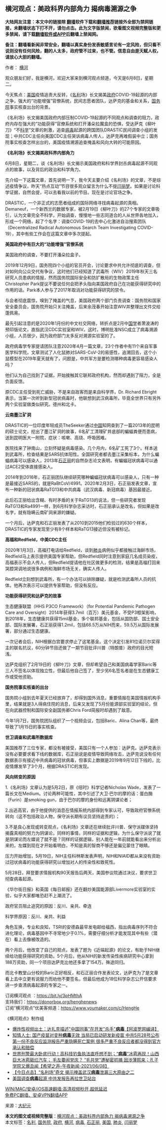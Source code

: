  <h2>横河观点：美政科界内部角力 揭病毒溯源之争</h2> <p class="notice"><b>大陆网友注意：本文中的链接除 <a href="https://github.com/bannedbook/fanqiang" >翻墙</a>软件下载和<a href="https://github.com/killgcd/justmysocks/blob/master/README.md">翻墙推荐</a>链接外全部为禁网链接，未翻墙状态下打不开，请勿点击。此为文字版禁闻，欲看图文视频完整版和更多禁闻，请下载<a href="https://github.com/bannedbook/fanqiang">翻墙软件或APP</a>后翻墙上禁闻网。</p><p>备注：翻墙看新闻非常安全，翻墙以真实身份发表敏感言论有一定风险，但只看不说则没有任何风险，翻的人太多，政府管不过来，也不管。信息自由是天赋人权，请放心大胆的翻墙。</b></p>  <div class="entry"> <p>作者： <a href="https://www.bannedbook.org/bnews/tag/%E6%A8%AA%E6%B2%B3/" class="st_tag internal_tag" rel="tag" title="标签 横河 下的日志">横河</a></p> <p>观众朋友们好，我是横河，欢迎大家来到横河观点频道，今天是6月8日，星期二。</p> <p>今天焦点：<a href="https://www.bannedbook.org/bnews/tag/%e7%be%8e%e5%9b%bd/" class="st_tag internal_tag" rel="tag" title="标签 美国 下的日志">美国</a>疫情追责大反转，《<a href="https://www.bannedbook.org/bnews/tag/%E5%90%8D%E5%88%A9/" class="st_tag internal_tag" rel="tag" title="标签 名利 下的日志">名利</a>场》长文揭美<a href="https://www.bannedbook.org/bnews/tag/%e6%94%bf%e5%ba%9c/" class="st_tag internal_tag" rel="tag" title="标签 政府 下的日志">政府</a>COVID-19起源的内部之争，强大的“功能增强”官僚系统，民间志愿者团队，达萨克的基金和关系，<a href="https://www.bannedbook.org/bnews/tag/%e5%9b%bd%e5%8a%a1%e9%99%a2/" class="st_tag internal_tag" rel="tag" title="标签 国务院 下的日志">国务院</a>事实核查出台的背景。</p> <p>《名利场》长文揭美国政府内部压制COVID-19起源的不同观点和调查的阻力，政府内存在强大的“功能获得”官僚系统和打开潘朵拉魔盒的恐惧，受达萨克《柳叶刀》“不<span class='wp_keywordlink'><a href="https://www.bannedbook.org/forum11/topic309.html" title="禁片：“科学”的棍子" target="_blank">科学</a></span>”文章的刺激，追查<a href="https://www.bannedbook.org/bnews/tag/%e7%97%85%e6%af%92/" class="st_tag internal_tag" rel="tag" title="标签 病毒 下的日志">病毒</a>起源的跨国团队DRASTIC民间调查小组的发现；中共CDC主任向美国CDC主任哭诉病毒人传人，达萨克再难假装中立；国务院事实核查怎样出台的，美国疫情溯源追查掩盖和风向大转的可能原因。</p> <p><strong>《名利场》长文揭美政科界内部角力</strong></p> <p>6月8日，星期二，谈《名利场》长文揭示美国政府和科学界封杀病毒起源不同观点的故事，以及背后的政治和科学角力。</p> <p>先介绍一下这篇文章，首先说明一下，我今天主要介绍《名利场》的文章，不是综述疫情争议，昨天“热点互动”节目很多观众留言为什么不提<a href="https://www.bannedbook.org/bnews/tag/%e9%97%ab%e4%b8%bd%e6%a2%a6/" class="st_tag internal_tag" rel="tag" title="标签 闫丽梦 下的日志">闫丽梦</a>。如果是讨论科学证据，自然会提，可以去看我以前的节目。现在是讨论官场之争。</p> <p>DRASTIC，一个非正式的志愿者组成的国际网络寻找病毒起源的真相。Demaneuf，一个新西兰的数据专家，被2月19日《柳叶刀》的27个专家的文章吸引，认为文章完全不科学，开始调查，慢慢地一些志同道合的人从世界各地加入，形成一个网络，起了个名字：调查COVID-19的去中心化激进自治搜索团队（Decentralized Radical Autonomous Search Team Investigating COVID-19），其中有些工作会在这篇文章中多次提起。</p> <p><strong>美国政府中有巨大的“功能增强”官僚系统</strong></p> <p>美国政府的调查，不要打开潘朵拉盒子。</p> <p>2019年12月9日，国务院四个小组的官员开会，讨论要求中共允许彻底的调查，但对如何向公众交代有争议，这时他们已经知道了武毒所（WIV）2019年秋天三名研究人员患病的情报，然而国务院国际安全和防扩散局的生物政策主任Christopher Park提议不要说任何会把矛头指向美国政府自己在功能获得研究中的作用的话。Park本人参与了2017年取消对功能获得研究的禁令。</p> <p>与会者彻底震惊，嗅到了掩盖的气息，美国政府两个部门负责调查：国务院和国家安全委员会，国务院开始只关注掩盖，后来余茂春开始注意WIV并整理出文件交给蓬佩奥。</p>  <p>最先引起注意的是2020年1月份的中文社交网络，转折点是2月中<span class='wp_keywordlink'><a href="https://www.bannedbook.org/forum24/" title="国学传统文化禁书" target="_blank">国学</a></span>者萧波涛的预印版论文，直指武汉CDC实验室和WIV。这时，博明批准NSC成立了病毒溯源小组，人员很少，因为政府部门太多反对溯源实验室的了。</p> <p>政府病毒学专家提请团队注意2020年4月一篇文章，23个作者中有11个来自军事医学科学院，文章测试了人化鼠肺对SARS-CoV-2的易感性，追溯回去，这个小鼠模型在2019年夏天就有了，问题是，中共军方是要检测哪种病毒更容易感染人吗？</p> <p>他们认为自己找到了证据，开始接触其它联邦政府机构，然而却遇到了阻力，全是负面反馈。</p> <p>原CDC主任受到死亡威胁，不是来自政客而是来自科学界，Dr. Richard Ebright表示，当第一次听到新型冠状病毒时，他联想到武汉病毒所，毕竟全世界只有另外两个实验室做类似研究。德州和北卡。</p> <p><strong>云南墨江矿洞</strong></p> <p>DRASTIC的一位印度年轻成员TheSeeker通过<span class='wp_keywordlink_affiliate'><a href="https://www.bannedbook.org/" title="中国" target="_blank">中国</a></span>知网查到了一篇2013年的昆明的硕士论文，挖出了墨江矿洞的故事，6名矿工清理矿井底部的蝙蝠粪便而患病，送到昆明医大一附院，症状：咳嗽、高烧、呼吸困难。</p> <p>医院找来了钟南山，立刻怀疑是病毒感染。几个月内，6名矿工死了3个。样本送到武毒所，检查结果是SARS抗体阳性。全国研究者都去墨江采集标本，为什么蝙蝠病毒可以感染人，2013年<a href="https://www.bannedbook.org/bnews/tag/%e7%9f%b3%e6%ad%a3%e4%b8%bd/" class="st_tag internal_tag" rel="tag" title="标签 石正丽 下的日志">石正丽</a>的自然杂志论文表明，有蝙蝠冠状病毒可以通过ACE2受体直接感染人。</p> <p>2014年到2016年，石正丽团队继续研究哪种蝙蝠冠状病毒可以感染人，只有一种是最接近SARS的，就是RaBtCoV/4991。2020年2月3日，石正丽发表文章，宣布一种新的冠状病毒RaTG13和中共病毒（武汉病毒、新冠病毒）基因最接近。</p> <p>此后石正丽给出含糊、有时矛盾的关于RaTG13的说法，但一些研究者发现RaTG13和Ra4991一样，到6月科学杂志采访时，石正丽承认是改名，但如果是改名字，就有隐瞒云南矿洞来源的嫌疑。</p> <p>一个月后，达萨克和石正丽发表了从2010到2015他们检验过的630个样本，DRASTIC的专家发现至少有8个样本和RaTG13接近但没有被标记。</p> <p><strong>高福和Redfield，中美CDC主任</strong></p> <p>2020年1月3日，高福打电话给Redfield，谈到<a href="https://www.bannedbook.org/bnews/tag/%e8%82%ba%e7%82%8e/" class="st_tag internal_tag" rel="tag" title="标签 肺炎 下的日志">肺炎</a>病例似乎都接触过海鲜市场，Redfield马上表示提供美国专家帮助，但Redfield同时注意到家庭几名成员染疫，高福表示不会人传人，但Redfield提请他在社区做更多的检测，结果是高福打回来哭腔哭调地说很多病例和海鲜市场无关，确实人传人。</p>  <p>Redfield立刻想到武毒所，有一个办法可以排除嫌疑，就是检测武毒所人员的抗体。他再次表示可以提供专家帮助，但没有反应。</p> <p><strong>功能获得研究和达萨克的故事</strong></p> <p>生态健康联盟（HHS P3CO Framework）（for Potential Pandemic Pathogen Care and Oversight）2014年获得3.7mil（百万）美元基金，不受P3框架影响，到2018年，生态健康共获得15mil基金，多个联邦基金，包括从国防部、国土安全部、国际发展署，石正丽获得1.2mil，包括66.5万从NIH而来，59.5万从国际发展署，部分通过生态健康。</p> <p>一次记者会后，NIH根据白宫要求停止了这笔基金。这个决定引发81位诺贝尔奖得主的联名抗议，60分钟节目还做了一期节目批评川普（特朗普）政府的目光短浅。</p> <p>达萨克组织了2月19日的《柳叶刀》文章，但却希望自己和美国病毒学家Baric等三人不签名以体现独立性，但最后他自己签了，至少另6名签名者是在生态健康工作或受他资助。</p> <p><strong>国务院事实核查的出台</strong></p> <p>国务院小组到去年夏天已经放弃了，却得到国外消息，重要情报在美国情报机构手里，结果就是3人得病住院的消息，后来又发现了5月份能源部实验室的结论，但在向武器控制和国际安全副国务卿Chris Ford简报时却遇到了敌意。</p> <p>今年1月7日，国务院团队组织了一个视频会议，包括Baric、Alina Chan等，最终导致了1月15日的事实核查。</p> <p><strong>世卫调查和武毒所数据库</strong></p> <p>美国推荐了三位专家，都没有被接受，美国只有一个人参加：达萨克。达萨克表示没有必要要求看下线的数据库，石正丽说是疫情导致网络攻击，达萨克说没有任何数据表示有接近中共病毒的冠状病毒，但事实上数据是2019年9月12日下线的，比疫情爆发早了3个月，根据DRASTIC的发现。</p> <p><strong>风向转变的原因</strong></p> <p>1.《名利场》文章认为是5月2日，原《纽时》科学记者Nicholas Wade，发表了一篇长文在Medium。讨论两种可能性，其中引述了大卫‧巴尔的摩的话：蛋白酶（Furin）是smoking gun，由于巴尔的摩的身份和远离阴谋论者；</p>  <p>2.出逃高官，由于他提供的消息在情报系统内部得到专家认可，导致政府官僚系统转向（这不包括政治人物，保守派长期有议员坚持追责的）；</p> <p>3.不是良心发现或转变观点，《名利场》文章还在继续批评川普、保守派媒体坚持揭露真相的努力为阴谋论，同样的事情，同样的证据和逻辑，为什么保守派说了就是阴谋论而左媒说了就不是？同样的证据逻辑，别人能在一年前就能看出来分析出来的，左媒到现在才开始看明白，不知是真的智商不够还是偏见蒙住了眼睛。</p> <p>压力开始增加，5月19日，NIH主任科林斯发表声明，NIH和NIAID都从来没有资助过冠状病毒的功能获得研究以增加对人的传染性和致死性。</p> <p>5月28日，拜登要求情报机构90天报告后两天，美国参议院通过决议，要求世卫彻查病毒起源。</p> <p>《华尔街日报》和英国《每日邮报》还在翻炒美国能源部Livermore实验室的实验，似乎大家都唯恐赶不上潮流了。</p> <p>政府官员阻止追究的原因：反川、亲共、牵连</p> <p>科学界原因：反川、亲共、利益</p> <p>角色互换，专业和良知，TSRI的安德森最早发电邮给福西，指出病毒序列不符合进化理论，病毒基因中不寻常地少于0.1%，需要仔细分析才能发现其中有些（潜在）看上去像被改造的。</p> <p>两个月后，他改变了自己的观点，发表了题为《近端起源》的论文，有助于NIH继续给功能获得研究的资助，5个月后，他从NIH的新发传染性疾病研究中心拿到188万资助，同一个项目达萨克比他还多拿了154万。殊途同归。</p> <p>而北卡教堂山分校的Baric正好相反，和石正丽合作发表论文，达萨克为了是文章看上去中立更有说服力而劝他不要签名，但最后他成为18位科学杂志公开信要求进一步查清病毒起源的专家之一。</p> <p>订阅横河观点 ：<a href="https://bit.ly/3pHMthA">https://bit.ly/3pHMthA</a><br />支持我们：<a href="https://donorbox.org/henghenews">https://donorbox.org/henghenews</a><br />订阅“横河观点”优美客频道：<a href="https://www.youmaker.com/c/HengHe">https://www.youmaker.com/c/HengHe</a></p> <p>《横河观点》制作组</p>  <ul class='op-related-articles' title='相关阅读'> <li><a href='https://www.bannedbook.org/bnews/cnnews/20210609/1563361.html' target='_blank'>爆炸性视频出土：达扎克描述"中国同事"在开发"杀手"<b>病毒</b>【阿波罗网编译】</a></li> <li><a href='https://www.bannedbook.org/bnews/bannedvideo/20210609/1563281.html' target='_blank'>知情人士:  国产疫苗对变种<b>病毒</b>无效  当局已启动研发新疫苗   中共5月28号公布第一份不良反应监测报告严重隐瞒死亡案例 很多严重不良反应者都没得到官方承认和赔偿</a></li> <li><a href='https://www.bannedbook.org/bnews/comments/20210609/1563262.html' target='_blank'>世界刑警最大卧底行动！高科技钓鱼执法直呼想不到；“<b>病毒</b>”冰雹再现！山西巨大冰雹砸烂汽车； 毛左要闹党庆？ “毛共党”遭秘密抓捕 因涉薄熙来；孔子学院又爆丑闻【希望之声-午夜新闻-2021/06/08】</a></li> <li><a href='https://www.bannedbook.org/bnews/bannedvideo/20210609/1563230.html' target='_blank'>【今日点击】“名利场”奇文 揭示掩盖武汉<b>病毒</b>泄漏三大原由之二</a></li> <li><a href='https://www.bannedbook.org/bnews/cnnews/20210609/1563205.html' target='_blank'>美国调查<b>病毒</b>起源 中共发报告再拉世卫站台</a></li> </ul> <p class="texttj"> <a href="https://github.com/bannedbook/fanqiang/wiki/V2ray%E6%9C%BA%E5%9C%BA" target="_blank">WIN/MAC/安卓/iOS高速翻墙:高清视频秒开,超低延迟</a><br/> <a href="https://github.com/bannedbook/fanqiang/wiki/%E7%A6%81%E9%97%BB%E7%BD%91%E5%AE%89%E5%8D%93%E7%BF%BB%E5%A2%99%E6%96%B0%E9%97%BBAPP" target="_blank">免费PC翻墙、安卓VPN翻墙APP</a></p><p> 来源：<span class='wp_keywordlink_affiliate'><a href="http://www.epochtimes.com/" title="大纪元" target="_blank">大纪元</a></span> </p><a name='sharetosocial'></a>       <div><b>本文的图文或视频完整版</b>：<a href='https://www.bannedbook.org/bnews/comments/20210609/1563411.html'>横河观点：美政科界内部角力 揭病毒溯源之争</a></div>  </div><!--END ENTRY--> <div class="postfooter"> <div>本文标签：<a href="https://www.bannedbook.org/bnews/tag/%E5%90%8D%E5%88%A9/" rel="tag">名利</a>, <a href="https://www.bannedbook.org/bnews/tag/%e5%9b%bd%e5%8a%a1%e9%99%a2/" rel="tag">国务院</a>, <a href="https://www.bannedbook.org/bnews/tag/%e6%94%bf%e5%ba%9c/" rel="tag">政府</a>, <a href="https://www.bannedbook.org/bnews/tag/%E6%A8%AA%E6%B2%B3/" rel="tag">横河</a>, <a href="https://www.bannedbook.org/bnews/tag/%e7%97%85%e6%af%92/" rel="tag">病毒</a>, <a href="https://www.bannedbook.org/bnews/tag/%e7%9f%b3%e6%ad%a3%e4%b8%bd/" rel="tag">石正丽</a>, <a href="https://www.bannedbook.org/bnews/tag/%e7%be%8e%e5%9b%bd/" rel="tag">美国</a>, <a href="https://www.bannedbook.org/bnews/tag/%e8%82%ba%e7%82%8e/" rel="tag">肺炎</a>, <a href="https://www.bannedbook.org/bnews/tag/%e9%97%ab%e4%b8%bd%e6%a2%a6/" rel="tag">闫丽梦</a></div>  </div><!--END POSTFOOTER--> 